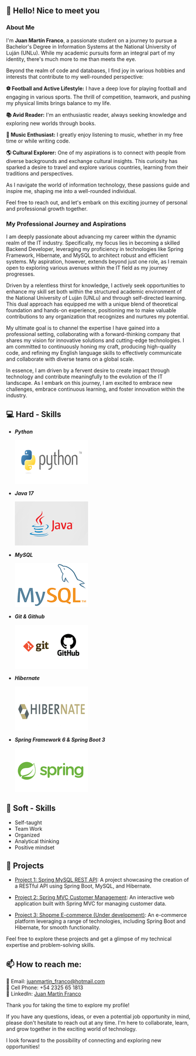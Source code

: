 ## 👋 Hello! Nice to meet you

### About Me

I'm **Juan Martín Franco**, a passionate student on a journey to pursue a Bachelor's Degree in Information Systems at the National University of Luján (UNLu). While my academic pursuits form an integral part of my identity, there's much more to me than meets the eye.

Beyond the realm of code and databases, I find joy in various hobbies and interests that contribute to my well-rounded perspective:

**⚽ Football and Active Lifestyle:** I have a deep love for playing football and engaging in various sports. The thrill of competition, teamwork, and pushing my physical limits brings balance to my life.

**📚 Avid Reader:** I'm an enthusiastic reader, always seeking knowledge and exploring new worlds through books.

**🎵 Music Enthusiast:** I greatly enjoy listening to music, whether in my free time or while writing code.

**🌎 Cultural Explorer:** One of my aspirations is to connect with people from diverse backgrounds and exchange cultural insights. This curiosity has sparked a desire to travel and explore various countries, learning from their traditions and perspectives.

As I navigate the world of information technology, these passions guide and inspire me, shaping me into a well-rounded individual.

Feel free to reach out, and let's embark on this exciting journey of personal and professional growth together.

### My Professional Journey and Aspirations

I am deeply passionate about advancing my career within the dynamic realm of the IT industry. Specifically, my focus lies in becoming a skilled Backend Developer, leveraging my proficiency in technologies like Spring Framework, Hibernate, and MySQL to architect robust and efficient systems. My aspiration, however, extends beyond just one role, as I remain open to exploring various avenues within the IT field as my journey progresses.

Driven by a relentless thirst for knowledge, I actively seek opportunities to enhance my skill set both within the structured academic environment of the National University of Luján (UNLu) and through self-directed learning. This dual approach has equipped me with a unique blend of theoretical foundation and hands-on experience, positioning me to make valuable contributions to any organization that recognizes and nurtures my potential.

My ultimate goal is to channel the expertise I have gained into a professional setting, collaborating with a forward-thinking company that shares my vision for innovative solutions and cutting-edge technologies. I am committed to continuously honing my craft, producing high-quality code, and refining my English language skills to effectively communicate and collaborate with diverse teams on a global scale.

In essence, I am driven by a fervent desire to create impact through technology and contribute meaningfully to the evolution of the IT landscape. As I embark on this journey, I am excited to embrace new challenges, embrace continuous learning, and foster innovation within the industry.

## 💻 Hard - Skills

* ***Python***

    ![Python](images/python2.png)

* ***Java 17***

    ![Java](images/java.png)

* ***MySQL***
  
    ![MySQL](images/sql.png)

* ***Git & Github***

    ![Git](images/git-github.png)

* ***Hibernate***

    ![Hibernate](images/hibernate2.png)

* ***Spring Framework 6 & Spring Boot 3***

    ![Spring](images/spring.png)

## 💭 Soft - Skills

* Self-taught
* Team Work
* Organized
* Analytical thinking
* Positive mindset

## 🚀 Projects

* [Project 1: Spring MySQL REST API](https://github.com/JuanmaFranco/spring-mysql-rest-api):
    A project showcasing the creation of a RESTful API using Spring Boot, MySQL, and Hibernate.

* [Project 2: Spring MVC Customer Management](https://github.com/JuanmaFranco/spring-mvc-customer-management):
    An interactive web application built with Spring MVC for managing customer data.

* [Project 3: Shopme E-commerce (Under development)](https://github.com/JuanmaFranco/Shopme-Ecommerce):
    An e-commerce platform leveraging a range of technologies, including Spring Boot and Hibernate, for smooth functionality.

Feel free to explore these projects and get a glimpse of my technical expertise and problem-solving skills.

## 📫 How to reach me:

📧 Email: juanmartin_franco@hotmail.com <br>
📱 Cell Phone: +54 2325 65 1813 <br>
🔗 LinkedIn: [Juan Martín Franco](https://www.linkedin.com/in/juanmafranco/)

Thank you for taking the time to explore my profile! 

If you have any questions, ideas, or even a potential job opportunity in mind, please don't hesitate to reach out at any time. I'm here to collaborate, learn, and grow together in the exciting world of technology. 

I look forward to the possibility of connecting and exploring new opportunities!